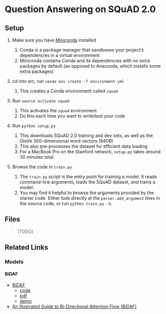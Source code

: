 # Question Answering on SQuAD 2.0

## Setup

1. Make sure you have [Miniconda](https://conda.io/projects/conda/en/latest/user-guide/install/index.html#regular-installation) installed
    1. Conda is a package manager that sandboxes your project’s dependencies in a virtual environment
    2. Miniconda contains Conda and its dependencies with no extra packages by default (as opposed to Anaconda, which installs some extra packages)

2. cd into src, run `conda env create -f environment.yml`
    1. This creates a Conda environment called `squad`

3. Run `source activate squad`
    1. This activates the `squad` environment
    2. Do this each time you want to write/test your code
  
4. Run `python setup.py`
    1. This downloads SQuAD 2.0 training and dev sets, as well as the GloVe 300-dimensional word vectors (840B)
    2. This also pre-processes the dataset for efficient data loading
    3. For a MacBook Pro on the Stanford network, `setup.py` takes around 30 minutes total  

5. Browse the code in `train.py`
    1. The `train.py` script is the entry point for training a model. It reads command-line arguments, loads the SQuAD dataset, and trains a model.
    2. You may find it helpful to browse the arguments provided by the starter code. Either look directly at the `parser.add_argument` lines in the source code, or run `python train.py -h`.





## Files

> (TODO)

## Related Links

### Models

#### BiDAF

* [BiDAF](https://allenai.github.io/bi-att-flow/)
  * [code](https://github.com/allenai/bi-att-flow)
  * [pdf](https://arxiv.org/abs/1611.01603)
  * [demo](http://allgood.cs.washington.edu:1995/)
* [An Illustrated Guide to Bi-Directional Attention Flow (BiDAF)](https://towardsdatascience.com/the-definitive-guide-to-bi-directional-attention-flow-d0e96e9e666b)
